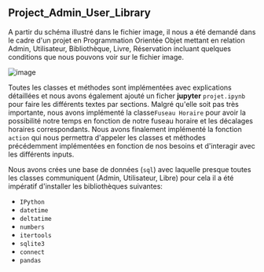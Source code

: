 ## Project_Admin_User_Library


A partir du schéma illustré dans le fichier image, il nous a été demandé dans le cadre d'un projet en Programmation Orientée Objet mettant en relation
Admin, Utilisateur, Bibliothèque, Livre, Réservation incluant quelques conditions que nous pouvons voir sur le fichier image.

![image](https://user-images.githubusercontent.com/56389559/207996173-0ce23f12-fa33-4f8e-a232-0a7075f27c74.png)


Toutes les classes et méthodes sont implémentées avec explications détaillées et nous avons également ajouté un ficher **jupyter** `projet.ipynb` pour faire les différents textes par sections. Malgré qu'elle soit pas très importante, nous avons implémenté la classe`Fuseau Horaire` pour avoir la possibilité notre temps en fonction de notre fuseau horaire et les décalages horaires correspondants. Nous avons finalement implémenté la fonction `action` qui nous permettra d'appeler les classes et méthodes précédemment implémentées en fonction de nos besoins et d'interagir avec les différents inputs.

Nous avons crées une base de données (`sql`) avec laquelle presque toutes les classes communiquent (Admin, Utilisateur, Libre) pour cela il a été impératif d'installer les bibliothèques suivantes: 
- `IPython`
- `datetime`
- `deltatime`
- `numbers`
- `itertools`
- `sqlite3`
- `connect`
- `pandas`
